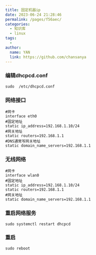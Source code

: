 ```yaml
---
title: 固定机器ip
date: 2023-06-24 21:28:46
permalink: /pages/f56aec/
categories:
  - 知识库
  - linux
tags:
  - 
author: 
  name: YAN
  link: https://github.com/chansanya
---
```



### 编辑dhcpcd.conf
```shell
sudo  /etc/dhcpcd.conf
```

### 网络接口
```shell
#网卡
interface eth0
#固定地址
static ip_address=192.168.1.10/24
#网关地址
static routers=192.168.1.1
#DNS通常写网关地址
static domain_name_servers=192.168.1.1
```
### 无线网络
```shell
#网卡
interface wlan0
#固定地址
static ip_address=192.168.1.10/24
static routers=192.168.1.1
#网关地址
static domain_name_servers=192.168.1.1
```

### 重启网络服务
```shell
sudo systemctl restart dhcpcd
```

### 重启
```shell
sudo reboot
```
